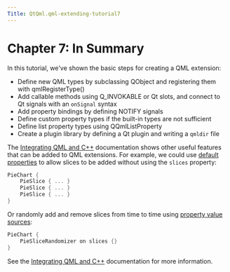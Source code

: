 ```yaml
---
Title: QtQml.qml-extending-tutorial7
---
```

        
Chapter 7: In Summary
=====================

<span class="subtitle"></span>
<span id="details"></span>
In this tutorial, we've shown the basic steps for creating a QML extension:

-   Define new QML types by subclassing QObject and registering them with qmlRegisterType()
-   Add callable methods using Q\_INVOKABLE or Qt slots, and connect to Qt signals with an `onSignal` syntax
-   Add property bindings by defining NOTIFY signals
-   Define custom property types if the built-in types are not sufficient
-   Define list property types using QQmlListProperty
-   Create a plugin library by defining a Qt plugin and writing a `qmldir` file

The [Integrating QML and C++](../QtQml.qtqml-cppintegration-topic.md) documentation shows other useful features that can be added to QML extensions. For example, we could use [default properties](../QtQml.qtqml-syntax-objectattributes.md#default-properties) to allow slices to be added without using the `slices` property:

``` cpp
PieChart {
    PieSlice { ... }
    PieSlice { ... }
    PieSlice { ... }
}
```

Or randomly add and remove slices from time to time using [property value sources](../QtQml.qtqml-cppintegration-definetypes.md#property-value-sources):

``` cpp
PieChart {
    PieSliceRandomizer on slices {}
}
```

See the [Integrating QML and C++](../QtQml.qtqml-cppintegration-topic.md) documentation for more information.

